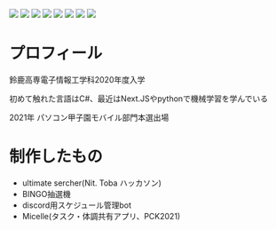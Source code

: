 <img src="https://img.shields.io/badge/-TypeScript-007ACC.svg?logo=typescript&style=flat"> <img src="https://img.shields.io/badge/-Python-F9DC3E.svg?logo=python&style=flat"> <img src="https://img.shields.io/badge/-CSS3-1572B6.svg?logo=css3&style=flat"> <img src="https://img.shields.io/badge/-HTML5-333.svg?logo=html5&style=flat"> <img src="https://img.shields.io/badge/-Flask-000000.svg?logo=flask&style=flat"> <img src="https://img.shields.io/badge/-React-555.svg?logo=react&style=flat"> <img src="https://img.shields.io/badge/-Ubuntu-6F52B5.svg?logo=ubuntu&style=flat"> <img src="https://img.shields.io/badge/-Apache-D22128.svg?logo=apache&style=flat">

# プロフィール
鈴鹿高専電子情報工学科2020年度入学

初めて触れた言語はC#、最近はNext.JSやpythonで機械学習を学んでいる

2021年 パソコン甲子園モバイル部門本選出場


# 制作したもの
- ultimate sercher(Nit. Toba ハッカソン)
- BINGO抽選機
- discord用スケジュール管理bot
- Micelle(タスク・体調共有アプリ、PCK2021)
